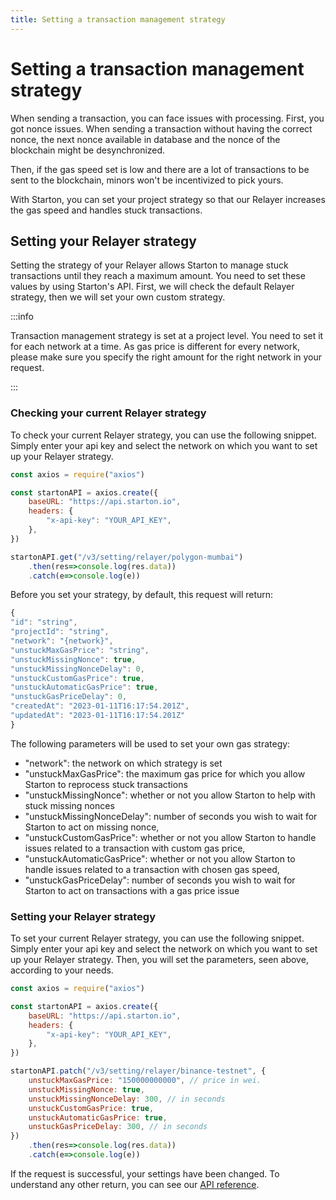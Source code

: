 ```yaml
---
title: Setting a transaction management strategy
---
```


# Setting a transaction management strategy

When sending a transaction, you can face issues with processing.
First, you got nonce issues. When sending a transaction without having the correct nonce, the next nonce available in database and the nonce of the blockchain might be desynchronized.

Then, if the gas speed set is low and there are a lot of transactions to be sent to the blockchain, minors won't be incentivized to pick yours.

With Starton, you can set your project strategy so that our Relayer increases the gas speed and handles stuck transactions.

## Setting your Relayer strategy

Setting the strategy of your Relayer allows Starton to manage stuck transactions until they reach a maximum amount. You need to set these values by using Starton's API. First, we will check the default Relayer strategy, then we will set your own custom strategy.

:::info

Transaction management strategy is set at a project level. You need to set it for each network at a time. As gas price is different for every network, please make sure you specify the right amount for the right network in your request.

:::

### Checking your current Relayer strategy

To check your current Relayer strategy, you can use the following snippet. Simply enter your api key
and select the network on which you want to set up your Relayer strategy.

```jsx showLineNumbers
const axios = require("axios")

const startonAPI = axios.create({
    baseURL: "https://api.starton.io",
    headers: {
        "x-api-key": "YOUR_API_KEY",
    },
})

startonAPI.get("/v3/setting/relayer/polygon-mumbai")
    .then(res=>console.log(res.data))
    .catch(e=>console.log(e))
```

Before you set your strategy, by default, this request will return:

```jsx showLineNumbers
{
"id": "string",
"projectId": "string",
"network": "{network}",
"unstuckMaxGasPrice": "string",
"unstuckMissingNonce": true,
"unstuckMissingNonceDelay": 0,
"unstuckCustomGasPrice": true,
"unstuckAutomaticGasPrice": true,
"unstuckGasPriceDelay": 0,
"createdAt": "2023-01-11T16:17:54.201Z",
"updatedAt": "2023-01-11T16:17:54.201Z"
}
```

The following parameters will be used to set your own gas strategy:

-   "network": the network on which strategy is set
-   "unstuckMaxGasPrice": the maximum gas price for which you allow Starton to reprocess stuck transactions
-   "unstuckMissingNonce": whether or not you allow Starton to help with stuck missing nonces
-   "unstuckMissingNonceDelay": number of seconds you wish to wait for Starton to act on missing nonce,
-   "unstuckCustomGasPrice": whether or not you allow Starton to handle issues related to a transaction with custom gas price,
-   "unstuckAutomaticGasPrice": whether or not you allow Starton to handle issues related to a transaction with chosen gas speed,
-   "unstuckGasPriceDelay": number of seconds you wish to wait for Starton to act on transactions with a gas price issue

### Setting your Relayer strategy

To set your current Relayer strategy, you can use the following snippet. Simply enter your api key
and select the network on which you want to set up your Relayer strategy. Then, you will set the parameters, seen above, according to your needs.

```jsx showLineNumbers
const axios = require("axios")

const startonAPI = axios.create({
    baseURL: "https://api.starton.io",
    headers: {
        "x-api-key": "YOUR_API_KEY",
    },
})

startonAPI.patch("/v3/setting/relayer/binance-testnet", {
    unstuckMaxGasPrice: "150000000000", // price in wei.
    unstuckMissingNonce: true,
    unstuckMissingNonceDelay: 300, // in seconds
    unstuckCustomGasPrice: true,
    unstuckAutomaticGasPrice: true,
    unstuckGasPriceDelay: 300, // in seconds
})
    .then(res=>console.log(res.data))
    .catch(e=>console.log(e))
```

If the request is successful, your settings have been changed. To understand any other return, you can see our [API reference](https://docs.starton.io/intro#tag/SettingRelayer).

